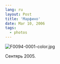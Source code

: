 ```yaml
---
lang: ru
layout: Post
title: 'Марфино'
date: Mar 10, 2006
tags:
  - photos
---
```




![F0094-0001-color.jpg](upload://F0094-0001-color.jpg)

Сентярь 2005.
